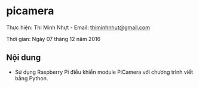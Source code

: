 # picamera

Thực hiện: Thi Minh Nhựt - Email: thiminhnhut@gmail.com

Thời gian: Ngày 07 tháng 12 năm 2016

## Nội dung

* Sử dụng Raspberry Pi điều khiển module PiCamera với chương trình viết bằng Python.
